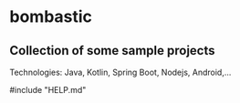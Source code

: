 # bombastic

## Collection of some sample projects

Technologies: Java, Kotlin, Spring Boot, Nodejs, Android,...

#include "HELP.md"
